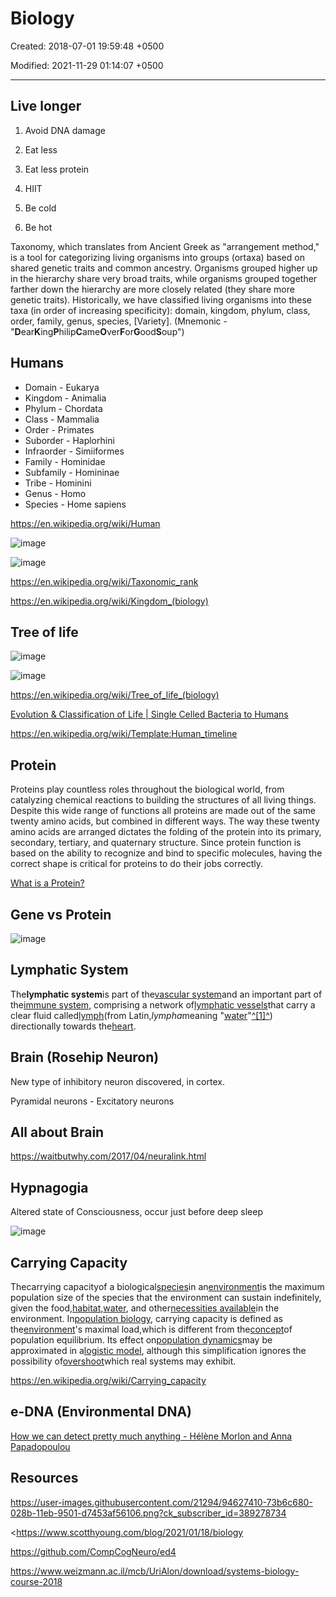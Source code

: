 # Biology

Created: 2018-07-01 19:59:48 +0500

Modified: 2021-11-29 01:14:07 +0500

---

## Live longer

1.  Avoid DNA damage

2.  Eat less

3.  Eat less protein

4.  HIIT

5.  Be cold

6.  Be hot

Taxonomy, which translates from Ancient Greek as "arrangement method," is a tool for categorizing living organisms into groups (ortaxa) based on shared genetic traits and common ancestry. Organisms grouped higher up in the hierarchy share very broad traits, while organisms grouped together farther down the hierarchy are more closely related (they share more genetic traits). Historically, we have classified living organisms into these taxa (in order of increasing specificity): domain, kingdom, phylum, class, order, family, genus, species, [Variety]. (Mnemonic - "**D**ear**K**ing**P**hilip**C**ame**O**ver**F**or**G**ood**S**oup")

## Humans
-   Domain - Eukarya
-   Kingdom - Animalia
-   Phylum - Chordata
-   Class - Mammalia
-   Order - Primates
-   Suborder - Haplorhini
-   Infraorder - Simiiformes
-   Family - Hominidae
-   Subfamily - Homininae
-   Tribe - Hominini
-   Genus - Homo
-   Species - Home sapiens

<https://en.wikipedia.org/wiki/Human>

![image](media/Biology-image1.jpeg)

![image](media/Biology-image2.png)



<https://en.wikipedia.org/wiki/Taxonomic_rank>

<https://en.wikipedia.org/wiki/Kingdom_(biology)>

## Tree of life

![image](media/Biology-image3.png)

![image](media/Biology-image4.png)

<https://en.wikipedia.org/wiki/Tree_of_life_(biology)>

[Evolution & Classification of Life | Single Celled Bacteria to Humans](https://www.youtube.com/watch?v=HpXaiG8L28s)

<https://en.wikipedia.org/wiki/Template:Human_timeline>

## Protein

Proteins play countless roles throughout the biological world, from catalyzing chemical reactions to building the structures of all living things. Despite this wide range of functions all proteins are made out of the same twenty amino acids, but combined in different ways. The way these twenty amino acids are arranged dictates the folding of the protein into its primary, secondary, tertiary, and quaternary structure. Since protein function is based on the ability to recognize and bind to specific molecules, having the correct shape is critical for proteins to do their jobs correctly.

[What is a Protein?](https://www.youtube.com/watch?v=wvTv8TqWC48)

## Gene vs Protein

![image](media/Biology-image5.jpg)



## Lymphatic System

The**lymphatic system**is part of the[vascular system](https://en.wikipedia.org/wiki/Vascular_system)and an important part of the[immune system](https://en.wikipedia.org/wiki/Immune_system), comprising a network of[lymphatic vessels](https://en.wikipedia.org/wiki/Lymphatic_vessel)that carry a clear fluid called[lymph](https://en.wikipedia.org/wiki/Lymph)(from Latin,*lympha*meaning "[water](https://en.wikipedia.org/wiki/Water)"[^[1]^](https://en.wikipedia.org/wiki/Lymphatic_system#cite_note-1)) directionally towards the[heart](https://en.wikipedia.org/wiki/Heart).



## Brain (Rosehip Neuron)

New type of inhibitory neuron discovered, in cortex.

Pyramidal neurons - Excitatory neurons

## All about Brain

<https://waitbutwhy.com/2017/04/neuralink.html>

## Hypnagogia

Altered state of Consciousness, occur just before deep sleep

![image](media/Biology-image6.png)

## Carrying Capacity

Thecarrying capacityof a biological[species](https://en.wikipedia.org/wiki/Species)in an[environment](https://en.wikipedia.org/wiki/Natural_environment)is the maximum population size of the species that the environment can sustain indefinitely, given the food,[habitat](https://en.wikipedia.org/wiki/Habitat),[water](https://en.wikipedia.org/wiki/Drinking_water), and other[necessities available](https://en.wikipedia.org/wiki/Resource)in the environment. In[population biology](https://en.wikipedia.org/wiki/Population_biology), carrying capacity is defined as the[environment](https://en.wikipedia.org/wiki/Environment_(biophysical))'s maximal load,which is different from the[concept](https://en.wikipedia.org/wiki/Concept)of population equilibrium. Its effect on[population dynamics](https://en.wikipedia.org/wiki/Population_dynamics)may be approximated in a[logistic model](https://en.wikipedia.org/wiki/Logistic_function), although this simplification ignores the possibility of[overshoot](https://en.wikipedia.org/wiki/Overshoot_(population))which real systems may exhibit.

<https://en.wikipedia.org/wiki/Carrying_capacity>

## e-DNA (Environmental DNA)

[How we can detect pretty much anything - Hélène Morlon and Anna Papadopoulou](https://www.youtube.com/watch?v=bdwU_ZPk1cY&ab_channel=TED-Ed)

## Resources

<https://user-images.githubusercontent.com/21294/94627410-73b6c680-028b-11eb-9501-d7453af56106.png?ck_subscriber_id=389278734>

<https://www.scotthyoung.com/blog/2021/01/18/biology

<https://github.com/CompCogNeuro/ed4>

<https://www.weizmann.ac.il/mcb/UriAlon/download/systems-biology-course-2018>




